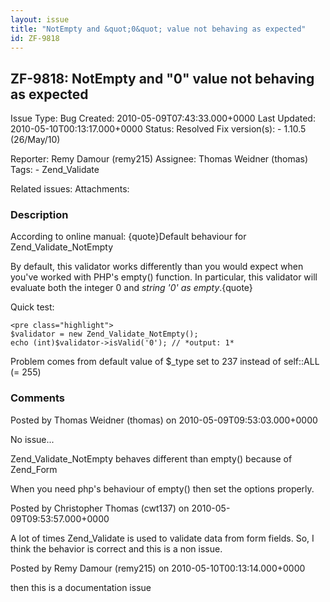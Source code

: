```yaml
---
layout: issue
title: "NotEmpty and &quot;0&quot; value not behaving as expected"
id: ZF-9818
---
```


ZF-9818: NotEmpty and "0" value not behaving as expected
--------------------------------------------------------

 Issue Type: Bug Created: 2010-05-09T07:43:33.000+0000 Last Updated: 2010-05-10T00:13:17.000+0000 Status: Resolved Fix version(s): - 1.10.5 (26/May/10)
 
 Reporter:  Remy Damour (remy215)  Assignee:  Thomas Weidner (thomas)  Tags: - Zend\_Validate
 
 Related issues: 
 Attachments: 
### Description

According to online manual: {quote}Default behaviour for Zend\_Validate\_NotEmpty

By default, this validator works differently than you would expect when you've worked with PHP's empty() function. In particular, this validator will evaluate both the integer 0 and _string '0' as empty_.{quote}

Quick test:

 
    <pre class="highlight">
    $validator = new Zend_Validate_NotEmpty();
    echo (int)$validator->isValid('0'); // *output: 1*


Problem comes from default value of $\_type set to 237 instead of self::ALL (= 255)

 

 

### Comments

Posted by Thomas Weidner (thomas) on 2010-05-09T09:53:03.000+0000

No issue...

Zend\_Validate\_NotEmpty behaves different than empty() because of Zend\_Form

When you need php's behaviour of empty() then set the options properly.

 

 

Posted by Christopher Thomas (cwt137) on 2010-05-09T09:53:57.000+0000

A lot of times Zend\_Validate is used to validate data from form fields. So, I think the behavior is correct and this is a non issue.

 

 

Posted by Remy Damour (remy215) on 2010-05-10T00:13:14.000+0000

then this is a documentation issue

 

 